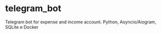 # telegram_bot
 Telegram bot for expense and income account. Python, Asyncio/Aiogram, SQLite и Docker
